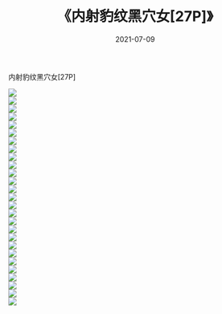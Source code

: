 ﻿---
layout: post
title:  《内射豹纹黑穴女[27P]》
date:   2021-07-09
img: http://imgx.orgx.ga/漏D/2021/内射豹纹黑穴女[27P]/000.jpg
categories: [美女, 清纯, 唯美]
---

内射豹纹黑穴女[27P]

  ![](http://imgx.orgx.ga/漏D/2021/内射豹纹黑穴女[27P]/001.jpg) <br> ![](http://imgx.orgx.ga/漏D/2021/内射豹纹黑穴女[27P]/002.jpg) <br> ![](http://imgx.orgx.ga/漏D/2021/内射豹纹黑穴女[27P]/003.jpg) <br> ![](http://imgx.orgx.ga/漏D/2021/内射豹纹黑穴女[27P]/004.jpg) <br> ![](http://imgx.orgx.ga/漏D/2021/内射豹纹黑穴女[27P]/005.jpg) <br> ![](http://imgx.orgx.ga/漏D/2021/内射豹纹黑穴女[27P]/006.jpg) <br> ![](http://imgx.orgx.ga/漏D/2021/内射豹纹黑穴女[27P]/007.jpg) <br> ![](http://imgx.orgx.ga/漏D/2021/内射豹纹黑穴女[27P]/008.jpg) <br> ![](http://imgx.orgx.ga/漏D/2021/内射豹纹黑穴女[27P]/009.jpg) <br> ![](http://imgx.orgx.ga/漏D/2021/内射豹纹黑穴女[27P]/010.jpg) <br> ![](http://imgx.orgx.ga/漏D/2021/内射豹纹黑穴女[27P]/011.jpg) <br> ![](http://imgx.orgx.ga/漏D/2021/内射豹纹黑穴女[27P]/012.jpg) <br> ![](http://imgx.orgx.ga/漏D/2021/内射豹纹黑穴女[27P]/013.jpg) <br> ![](http://imgx.orgx.ga/漏D/2021/内射豹纹黑穴女[27P]/014.jpg) <br> ![](http://imgx.orgx.ga/漏D/2021/内射豹纹黑穴女[27P]/015.jpg) <br> ![](http://imgx.orgx.ga/漏D/2021/内射豹纹黑穴女[27P]/016.jpg) <br> ![](http://imgx.orgx.ga/漏D/2021/内射豹纹黑穴女[27P]/017.jpg) <br> ![](http://imgx.orgx.ga/漏D/2021/内射豹纹黑穴女[27P]/018.jpg) <br> ![](http://imgx.orgx.ga/漏D/2021/内射豹纹黑穴女[27P]/019.jpg) <br> ![](http://imgx.orgx.ga/漏D/2021/内射豹纹黑穴女[27P]/020.jpg) <br> ![](http://imgx.orgx.ga/漏D/2021/内射豹纹黑穴女[27P]/021.jpg) <br> ![](http://imgx.orgx.ga/漏D/2021/内射豹纹黑穴女[27P]/022.jpg) <br> ![](http://imgx.orgx.ga/漏D/2021/内射豹纹黑穴女[27P]/023.jpg) <br> ![](http://imgx.orgx.ga/漏D/2021/内射豹纹黑穴女[27P]/024.jpg) <br> ![](http://imgx.orgx.ga/漏D/2021/内射豹纹黑穴女[27P]/025.jpg) <br> ![](http://imgx.orgx.ga/漏D/2021/内射豹纹黑穴女[27P]/026.jpg) <br> ![](http://imgx.orgx.ga/漏D/2021/内射豹纹黑穴女[27P]/027.jpg) <br>